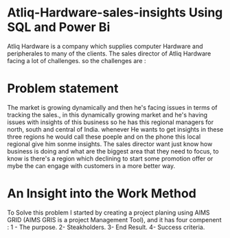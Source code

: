 # Atliq-Hardware-sales-insights Using SQL and Power Bi
Atliq Hardware is a company which supplies computer Hardware and peripherales to many of the clients. The sales director of Atliq Hardware facing a lot of challenges. so the challenges are : 
# Problem statement
The market is growing dynamically and then he's facing issues in terms of tracking the sales., in this dynamically growing market and he's having issues with insights of this business so he has this regional managers for north, south and central of India. whenever He wants to get insights in these three regions he would call these poeple and on the phone this local regional give him sonme insights. 
The sales director want just know how business is doing and what are the biggest area that they need to focus, to know is there's a region which declining to start some promotion offer or mybe the can engage with customers in a more better way. 
# An Insight into the Work Method
To Solve this problem I started by creating a project planing using AIMS GRID (AIMS GRIS is a project Management Tool), and it has four compenent : 
  1 - The purpose.
  2- Steakholders.
  3- End Result.
  4- Success criteria.
